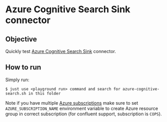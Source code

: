 # Azure Cognitive Search Sink connector



## Objective

Quickly test [Azure Cognitive Search Sink](https://docs.confluent.io/kafka-connect-azure-search/current/overview.html#az-cognitive-search-sink-connector-for-cp) connector.




## How to run

Simply run:

```
$ just use <playground run> command and search for azure-cognitive-search.sh in this folder
```

Note if you have multiple [Azure subscriptions](https://github.com/MicrosoftDocs/azure-docs-cli/blob/main/docs-ref-conceptual/manage-azure-subscriptions-azure-cli.md#change-the-active-subscription) make sure to set `AZURE_SUBSCRIPTION_NAME` environment variable to create Azure resource group in correct subscription (for confluent support, subscription is `COPS`).